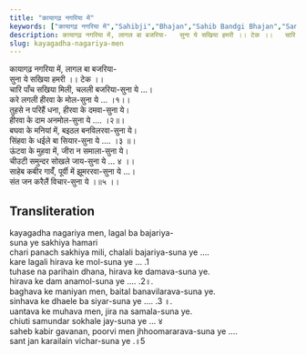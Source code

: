 ```yaml
---
title: "कायागढ़ नगरिया में"
keywords: ["कायागढ़ नगरिया में","Sahibji","Bhajan","Sahib Bandgi Bhajan","Sant Kabir Bhajan","bhajan lyrics","साहिब बंदगी भजन","भजन"]
description: कायागढ़ नगरिया में, लागल बा बजरिया-   सुना ये सखिया हमरी ।। टेक ।।   चारि पाँच सखिया मिली, चलली बजरिया-सुना ये ...।   करे लगली हीरवा के मोल-सुना ये ...
slug: kayagadha-nagariya-men
---
```


  
कायागढ़ नगरिया में, लागल बा बजरिया-  
सुना ये सखिया हमरी ।। टेक ।।  
चारि पाँच सखिया मिली, चलली बजरिया-सुना ये ...।  
करे लगली हीरवा के मोल-सुना ये ... ।१।।  
तुहसे न परिहैं धना, हीरवा के दमवा-सुना ये।  
हीरवा के दाम अनमोल-सुना ये .... ।२॥।  
बघवा के मनियां में, बइठल बनविलरवा-सुना ये।  
सिंहवा के धईले बा सियार-सुना ये .... ।३ ॥।  
ऊंटवा के मुहवा में, जीरा न समाला-सुना ये।  
चीउटी समुन्दर सोखले जाय-सुना ये ... ४ ।।  
साहेब कबीर गावँँ, पूर्वी में झूमररवा-सुना ये ...।  
संत जन करैलैं विचार-सुना ये ।॥५ ।।  


## Transliteration

  
kayagadha nagariya men, lagal ba bajariya-  
suna ye sakhiya hamari      
chari panach sakhiya mili, chalali bajariya-suna ye ....  
kare lagali hirava ke mol-suna ye ... .1   
tuhase na parihain dhana, hirava ke damava-suna ye.  
hirava ke dam anamol-suna ye .... .2॥.  
baghava ke maniyan men, baital banavilarava-suna ye.  
sinhava ke dhaele ba siyar-suna ye .... .3 ॥.  
uantava ke muhava men, jira na samala-suna ye.  
chiuti samundar sokhale jay-suna ye ... ४    
saheb kabir gavanan, poorvi men jhhoomararava-suna ye ....  
sant jan karailain vichar-suna ye .॥5    

  